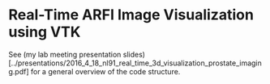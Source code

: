 Real-Time ARFI Image Visualization using VTK
============================================

See (my lab meeting presentation slides)[../presentations/2016_4_18_nl91_real_time_3d_visualization_prostate_imaging.pdf] for a general overview of the code structure.